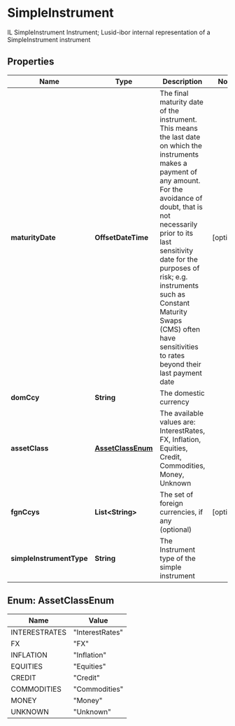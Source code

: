 

# SimpleInstrument

IL SimpleInstrument Instrument; Lusid-ibor internal representation of a SimpleInstrument instrument

## Properties

Name | Type | Description | Notes
------------ | ------------- | ------------- | -------------
**maturityDate** | **OffsetDateTime** | The final maturity date of the instrument. This means the last date on which the instruments makes a payment of any amount.  For the avoidance of doubt, that is not necessarily prior to its last sensitivity date for the purposes of risk; e.g. instruments such as  Constant Maturity Swaps (CMS) often have sensitivities to rates beyond their last payment date |  [optional]
**domCcy** | **String** | The domestic currency | 
**assetClass** | [**AssetClassEnum**](#AssetClassEnum) | The available values are: InterestRates, FX, Inflation, Equities, Credit, Commodities, Money, Unknown | 
**fgnCcys** | **List&lt;String&gt;** | The set of foreign currencies, if any (optional) |  [optional]
**simpleInstrumentType** | **String** | The Instrument type of the simple instrument | 



## Enum: AssetClassEnum

Name | Value
---- | -----
INTERESTRATES | &quot;InterestRates&quot;
FX | &quot;FX&quot;
INFLATION | &quot;Inflation&quot;
EQUITIES | &quot;Equities&quot;
CREDIT | &quot;Credit&quot;
COMMODITIES | &quot;Commodities&quot;
MONEY | &quot;Money&quot;
UNKNOWN | &quot;Unknown&quot;



